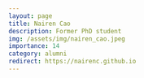 ```yaml
---
layout: page
title: Nairen Cao
description: Former PhD student
img: /assets/img/nairen_cao.jpeg
importance: 14
category: alumni
redirect: https://nairenc.github.io
---
```

